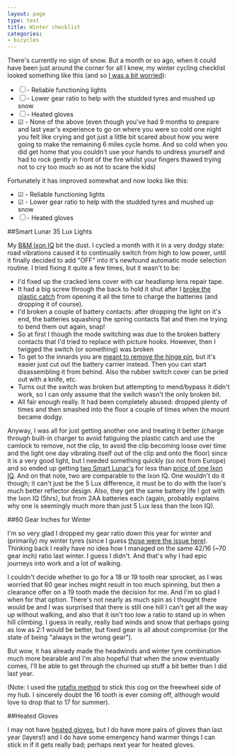```yaml
---
layout: page
type: text
title: Winter checklist
categories: 
- bicycles
---
```

There's currently no sign of snow. But a month or so ago, when it could have been just around the corner for all I knew, my winter cycling checklist looked something like this (and so [I was a bit worried](http://atomicules.co.uk/2011/07/17/fear-of-big-slides.html)):

- &#x2610; - Reliable functioning lights
- &#x2610; - Lower gear ratio to help with the studded tyres and mushed up snow
- &#x2610; - Heated gloves
- &#x2611; - None of the above (even though you've had 9 months to prepare and last year's experience to go on where you were so cold one night you felt like crying and got just a little bit scared about how you were going to make the remaining 6 miles cycle home. And so cold when you did get home that you couldn't use your hands to undress yourself and had to rock gently in front of the fire whilst your fingers thawed trying not to cry too much so as not to scare the kids)

Fortunately it has improved somewhat and now looks like this:

- &#x2611; - Reliable functioning lights
- &#x2611; - Lower gear ratio to help with the studded tyres and mushed up snow
- &#x2610; - Heated gloves

##Smart Lunar 35 Lux Lights

My [B&M Ixon IQ](http://atomicules.co.uk/2010/11/06/busch-muller-ixon-iq.html) bit the dust. I cycled a month with it in a very dodgy state: road vibrations caused it to continually switch from high to low power, until it finally decided to add "OFF" into it's newfound automatic mode selection routine. I tried fixing it quite a few times, but it wasn't to be:

- I'd fixed up the cracked lens cover with car headlamp lens repair tape.
- It had a big screw through the back to hold it shut after I [broke the plastic catch](http://atomicules.co.uk/2011/01/22/an-update-on-the-light.html) from opening it all the time to charge the batteries (and dropping it of course).
- I'd broken a couple of battery contacts: after dropping the light on it's end, the batteries squashing the spring contacts flat and then me trying to bend them out again, snap!
- So at first I though the mode switching was due to the broken battery contacts that I'd tried to replace with picture hooks. However, then I twigged the switch (or something) was broken
- To get to the innards you are [meant to remove the hinge pin](http://yacf.co.uk/forum/index.php?topic=31377.msg582145#msg582145), but it's easier just cut out the battery carrier instead. Then you can start disassembling it from behind. Also the rubber switch cover can be pried out with a knife, etc.
- Turns out the switch was broken but attempting to mend/bypass it didn't work, so I can only assume that the switch wasn't the only broken bit.
- All fair enough really. It had been completely abused: dropped plenty of times and then smashed into the floor a couple of times when the mount became dodgy.

Anyway, I was all for just getting another one and treating it better (charge through built-in charger to avoid fatiguing the plastic catch and use the camlock to remove, not the clip, to avoid the clip becoming loose over time and the light one day vibrating itself out of the clip and onto the floor) since it is a very good light, but I needed something quickly (so not from Europe) and so ended up getting [two Smart Lunar's](http://www.planet-x-bikes.co.uk/i/q/LISMRT35FR/smart_lunar_35_lux_front_light) for less than [price of one Ixon IQ](http://www.bike24.com/1.php?content=8;navigation=1;menu=1000,5,66;product=6825). And on that note, two are comparable to the Ixon IQ. One wouldn't do it though; it can't just be the 5 Lux difference, it must be to do with the Ixon's much better reflector design. Also, they get the same battery life I got with the Ixon IQ (5hrs), but from 2AA batteries each (again, probably explains why one is seemingly much more than just 5 Lux less than the Ixon IQ).


##60 Gear Inches for Winter

I'm so very glad I dropped my gear ratio down this year for winter and (primarily) my winter tyres (since I guess [those were the issue here](http://atomicules.co.uk/2011/02/18/40-16.html)). Thinking back I really have no idea how I managed on the same 42/16 (~70 gear inch) ratio last winter. I guess I didn't. And that's why I had epic journeys into work and a lot of walking. 

I couldn't decide whether to go for a 18 or 19 tooth rear sprocket, as I was worried that 60 gear inches might result in too much spinning, but then a clearance offer on a 19 tooth made the decision for me. And I'm so glad I when for that option. There's not nearly as much spin as I thought there would be and I was surprised that there is still one hill I can't get all the way up without walking, and also that it isn't too low a ratio to stand up in when hill climbing. I guess in really, really bad winds and snow that perhaps going as low as 2:1 would be better, but fixed gear is all about compromise (or the state of being "always in the wrong gear").

But wow, it has already made the headwinds and winter tyre combination  much more bearable and I'm also hopeful that when the snow eventually comes, I'll be able to get through the churned up stuff a bit better than I did last year.

(Note: I used the [rotafix method](http://204.73.203.34/fisso/eng/schpignone.htm) to stick this cog on the freewheel side of my hub. I sincerely doubt the 16 tooth is ever coming off, although would love to drop that to 17 for summer).

##Heated Gloves

I may not have [heated gloves](http://www.blazewear.com/heated-gloves.html), but I do have more pairs of gloves than last year (layers!) and I do have some emergency hand warmer things I can stick in if it gets really bad; perhaps next year for heated gloves.

